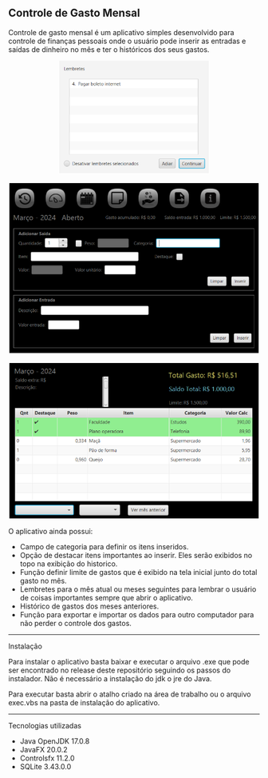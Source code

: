 ## Controle de Gasto Mensal


Controle de gasto mensal é um aplicativo simples desenvolvido para controle de finanças pessoais onde o usuário pode inserir as entradas e saídas de dinheiro no mês e ter o históricos dos seus gastos. 
<br>
<div align="center">
<img src="img/tela03.PNG" width="300px" height="225px">
<br><br>
<img src="img/tela01.PNG" width="500px" height="340px" >
<br><br>
<img src="img/tela02.PNG" width="500px" height="311px">
</div>

O aplicativo ainda possui:
* Campo de categoria para definir os itens inseridos.
* Opção de destacar itens importantes ao inserir. Eles serão exibidos no topo na exibição do historico.
* Função definir limite de gastos que é exibido na tela inicial junto do total gasto no mês. 
* Lembretes para o mês atual ou meses seguintes para lembrar o usuário de coisas importantes sempre que abrir o aplicativo.
* Histórico de gastos dos meses anteriores.
* Função para exportar e importar os dados para outro computador para não perder o controle dos gastos.

*********
Instalação

Para instalar o aplicativo basta baixar e executar o arquivo .exe que pode ser encontrado no release deste repositório seguindo os passos do instalador. Não é necessário a instalação do jdk o jre do Java.

Para executar basta abrir o atalho criado na área de trabalho ou o arquivo exec.vbs na pasta de instalação do aplicativo.

*********

Tecnologias utilizadas

* Java OpenJDK 17.0.8
* JavaFX 20.0.2
* Controlsfx 11.2.0
* SQLite 3.43.0.0

